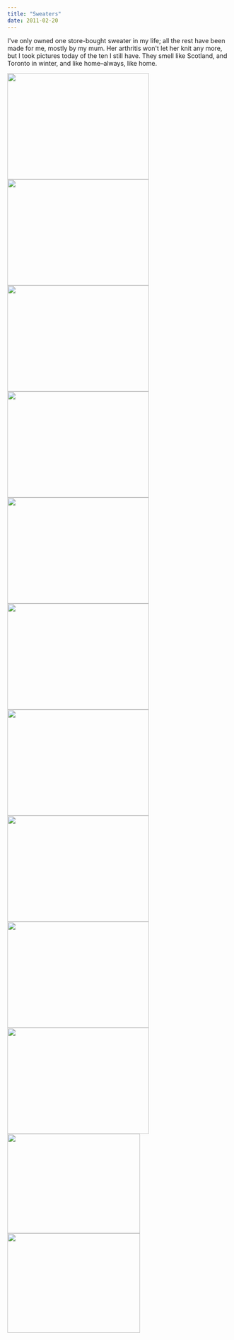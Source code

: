 ```yaml
---
title: "Sweaters"
date: 2011-02-20
---
```

I've only owned one store-bought sweater in my life; all the rest have been made for me, mostly by my mum. Her arthritis won't let her knit any more, but I took pictures today of the ten I still have. They smell like Scotland, and Toronto in winter, and like home–always, like home.

<img src="@root/files/2011/02/IMG_4329_thumb.jpg" width="320" height="240" class="centered">

<img src="@root/files/2011/02/IMG_4328_thumb.jpg" width="320" height="240" class="centered">

<img src="@root/files/2011/02/IMG_4327_thumb.jpg" width="320" height="240" class="centered">

<img src="@root/files/2011/02/IMG_4326_thumb.jpg" width="320" height="240" class="centered">

<img src="@root/files/2011/02/IMG_4325_thumb.jpg" width="320" height="240" class="centered">

<img src="@root/files/2011/02/IMG_4324_thumb.jpg" width="320" height="240" class="centered">

<img src="@root/files/2011/02/IMG_4323_thumb.jpg" width="320" height="240" class="centered">

<img src="@root/files/2011/02/IMG_4322_thumb.jpg" width="320" height="240" class="centered">

<img src="@root/files/2011/02/IMG_4321_thumb.jpg" width="320" height="240" class="centered">

<img src="@root/files/2011/02/IMG_4320_thumb.jpg" width="320" height="240" class="centered">

<img src="@root/files/2011/02/5719205695_55e0fa4892_b-300x225.jpg" width="300" height="225" class="centered">

<img src="@root/files/2011/02/5719766598_972c48de8a_b-300x225.jpg" width="300" height="225" class="centered">
